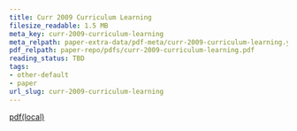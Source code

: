 ```yaml
---
title: Curr 2009 Curriculum Learning
filesize_readable: 1.5 MB
meta_key: curr-2009-curriculum-learning
meta_relpath: paper-extra-data/pdf-meta/curr-2009-curriculum-learning.yaml
pdf_relpath: paper-repo/pdfs/curr-2009-curriculum-learning.pdf
reading_status: TBD
tags:
- other-default
- paper
url_slug: curr-2009-curriculum-learning
---
```


[pdf(local)](../../paper-repo/pdfs/curr-2009-curriculum-learning.pdf)
